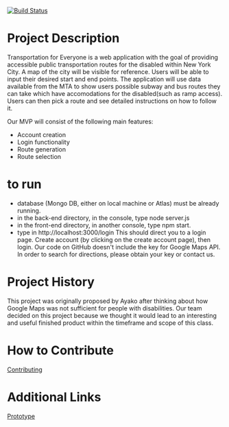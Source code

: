 [![Build Status](https://travis-ci.com/nyu-software-engineering/spring-2020-crazy-phoenix.svg?branch=master)](https://travis-ci.com/nyu-software-engineering/spring-2020-crazy-phoenix)

# Project Description
Transportation for Everyone is a web application with the goal of providing accessible public transportation routes for the disabled within
New York City. A map of the city will be visible for reference. Users will be able to input their desired start and end points. The 
application will use data available from the MTA to show users possible subway and bus routes they can take which have accomodations for 
the disabled(such as ramp access). Users can then pick a route and see detailed instructions on how to follow it.

Our MVP will consist of the following main features:
* Account creation
* Login functionality
* Route generation
* Route selection

# to run
* database (Mongo DB, either on local machine or Atlas) must be already running.
* in the back-end directory, in the console, type node server.js
* in the front-end directory, in another console, type npm start.
* type in http://localhost:3000/login
This should direct you to a login page. Create account (by clicking on the create account page), then login.
Our code on GitHub doesn't include the key for Google Maps API. In order to search for directions, please obtain your key or contact us.


# Project History
This project was originally proposed by Ayako after thinking about how Google Maps was not sufficient for people with disabilities. 
Our team decided on this project because we thought it would lead to an interesting and useful finished product within the timeframe 
and scope of this class.

# How to Contribute
[Contributing](https://github.com/nyu-software-engineering/spring-2020-crazy-phoenix/blob/master/CONTRIBUTING.md)

# Additional Links
[Prototype](https://invis.io/SPW6ONDHE5K)
